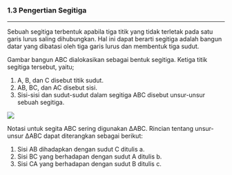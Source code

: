 ### **1.3 Pengertian Segitiga**
---
Sebuah segitiga terbentuk apabila tiga titik yang tidak terletak pada satu garis lurus saling dihubungkan. Hal ini dapat berarti segitiga adalah bangun datar yang dibatasi oleh tiga garis lurus dan membentuk tiga sudut.
>
Gambar bangun ABC dialokasikan sebagai bentuk segitiga. Ketiga titik segitiga tersebut, yaitu;
1. A, B, dan C disebut titik sudut.
1. AB, BC, dan AC disebut sisi.
1. Sisi-sisi dan sudut-sudut dalam segitiga ABC disebut unsur-unsur sebuah segitiga.

![](resource:assets/md/materi_5/kelilingsegitiga.png)

Notasi untuk segita ABC sering digunakan ∆ABC. Rincian tentang unsur-unsur ∆ABC dapat diterangkan sebagai berikut:

1. Sisi AB dihadapkan dengan sudut C ditulis a.
1. Sisi BC yang berhadapan dengan sudut A ditulis b.
1. Sisi CA yang berhadapan dengan sudut B ditulis c.